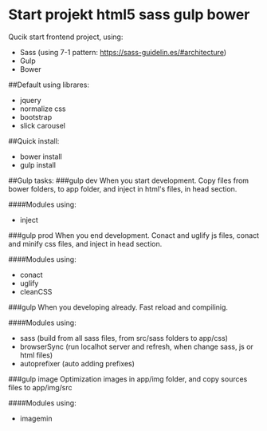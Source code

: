# Start projekt html5 sass gulp bower
Qucik start frontend project, using:
- Sass (using 7-1 pattern: https://sass-guidelin.es/#architecture)
- Gulp
- Bower

##Default using librares:
- jquery
- normalize css
- bootstrap
- slick carousel

##Quick install:
- bower install
- gulp install

##Gulp tasks:
###gulp dev
When you start development. Copy files from bower folders, to app folder, and inject in html's files, in head section.

####Modules using:
  - inject

###gulp prod
When you end development. Conact and uglify js files, conact and minify css files, and inject in head section.

####Modules using:
  - conact
  - uglify
  - cleanCSS

###gulp
When you developing already. Fast reload and compilinig.

####Modules using:
  - sass (build from all sass files, from src/sass folders to app/css)
  - browserSync (run localhot server and refresh, when change sass, js or html files)
  - autoprefixer (auto adding prefixes)

###gulp image
Optimization images in app/img folder, and copy sources files to app/img/src

####Modules using:
  - imagemin
